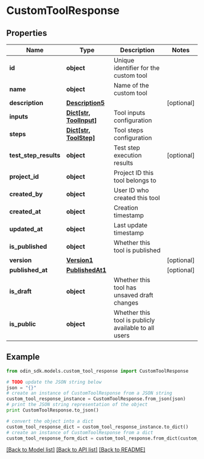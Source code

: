 # CustomToolResponse


## Properties

Name | Type | Description | Notes
------------ | ------------- | ------------- | -------------
**id** | **object** | Unique identifier for the custom tool | 
**name** | **object** | Name of the custom tool | 
**description** | [**Description5**](Description5.md) |  | [optional] 
**inputs** | [**Dict[str, ToolInput]**](ToolInput.md) | Tool inputs configuration | 
**steps** | [**Dict[str, ToolStep]**](ToolStep.md) | Tool steps configuration | 
**test_step_results** | **object** | Test step execution results | [optional] 
**project_id** | **object** | Project ID this tool belongs to | 
**created_by** | **object** | User ID who created this tool | 
**created_at** | **object** | Creation timestamp | 
**updated_at** | **object** | Last update timestamp | 
**is_published** | **object** | Whether this tool is published | 
**version** | [**Version1**](Version1.md) |  | [optional] 
**published_at** | [**PublishedAt1**](PublishedAt1.md) |  | [optional] 
**is_draft** | **object** | Whether this tool has unsaved draft changes | 
**is_public** | **object** | Whether this tool is publicly available to all users | 

## Example

```python
from odin_sdk.models.custom_tool_response import CustomToolResponse

# TODO update the JSON string below
json = "{}"
# create an instance of CustomToolResponse from a JSON string
custom_tool_response_instance = CustomToolResponse.from_json(json)
# print the JSON string representation of the object
print CustomToolResponse.to_json()

# convert the object into a dict
custom_tool_response_dict = custom_tool_response_instance.to_dict()
# create an instance of CustomToolResponse from a dict
custom_tool_response_form_dict = custom_tool_response.from_dict(custom_tool_response_dict)
```
[[Back to Model list]](../README.md#documentation-for-models) [[Back to API list]](../README.md#documentation-for-api-endpoints) [[Back to README]](../README.md)


